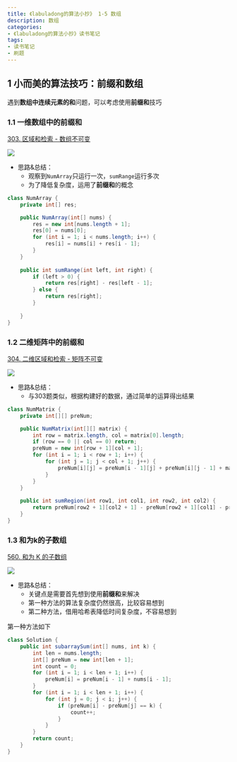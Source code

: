 ```yaml
---
title: 《labuladong的算法小抄》 1-5 数组
description: 数组
categories:
- 《labuladong的算法小抄》读书笔记
tags: 
- 读书笔记
- 刷题
---
```


## 1 小而美的算法技巧：前缀和数组

遇到**数组中连续元素的和**问题，可以考虑使用**前缀和**技巧

### 1.1 一维数组中的前缀和

[303. 区域和检索 - 数组不可变](https://leetcode-cn.com/problems/range-sum-query-immutable/)

<img src="https://cdn.jsdelivr.net/gh/qqqjoe/imageRepo@latest/202112161658030.png"/>

* 思路&总结：
    * 观察到`NumArray`只运行一次，`sumRange`运行多次
    * 为了降低复杂度，运用了**前缀和**的概念

```java
class NumArray {
    private int[] res;

    public NumArray(int[] nums) {
        res = new int[nums.length + 1];
        res[0] = nums[0];
        for (int i = 1; i < nums.length; i++) {
            res[i] = nums[i] + res[i - 1];
        }
    }
    
    public int sumRange(int left, int right) {
        if (left > 0) {
            return res[right] - res[left - 1];
        } else {
            return res[right];
        }
        
    }
}
```

### 1.2 二维矩阵中的前缀和

[304. 二维区域和检索 - 矩阵不可变](https://leetcode-cn.com/problems/range-sum-query-2d-immutable/)

<img src="https://cdn.jsdelivr.net/gh/qqqjoe/imageRepo@latest/202112161846992.png"/>

* 思路&总结：
    * 与303题类似，根据构建好的数据，通过简单的运算得出结果

```java
class NumMatrix {
    private int[][] preNum;

    public NumMatrix(int[][] matrix) {
        int row = matrix.length, col = matrix[0].length;
        if (row == 0 || col == 0) return;
        preNum = new int[row + 1][col + 1];
        for (int i = 1; i < row + 1; i++) {
            for (int j = 1; j < col + 1; j++) {
                preNum[i][j] = preNum[i - 1][j] + preNum[i][j - 1] + matrix[i - 1][j - 1] - preNum[i - 1][j - 1];
            }
        }
    }
    
    public int sumRegion(int row1, int col1, int row2, int col2) {
        return preNum[row2 + 1][col2 + 1] - preNum[row2 + 1][col1] - preNum[row1][col2 + 1] + preNum[row1][col1];
    }
}
```

### 1.3 和为k的子数组

[560. 和为 K 的子数组](https://leetcode-cn.com/problems/subarray-sum-equals-k/)

<img src="https://cdn.jsdelivr.net/gh/qqqjoe/imageRepo@latest/202112161918071.png"/>

* 思路&总结：
    * 关键点是需要首先想到使用**前缀和**来解决
    * 第一种方法的算法复杂度仍然很高，比较容易想到
    * 第二种方法，借用哈希表降低时间复杂度，不容易想到

第一种方法如下
```java
class Solution {
    public int subarraySum(int[] nums, int k) {
        int len = nums.length;
        int[] preNum = new int[len + 1];
        int count = 0;
        for (int i = 1; i < len + 1; i++) {
            preNum[i] = preNum[i - 1] + nums[i - 1];
        }
        for (int i = 1; i < len + 1; i++) {
            for (int j = 0; j < i; j++) {
                if (preNum[i] - preNum[j] == k) {
                    count++;
                }
            }
        }
        return count;
    }
}
```
